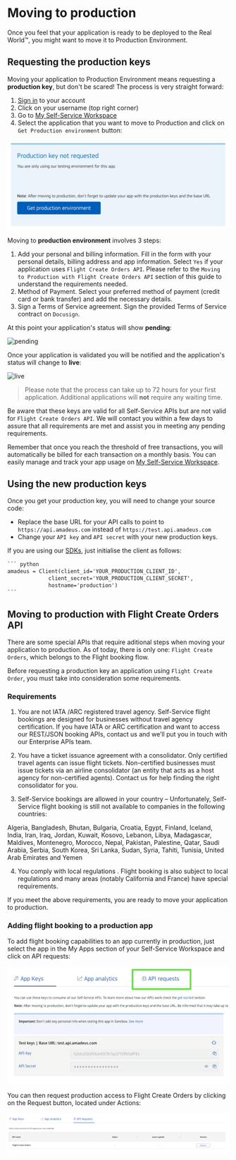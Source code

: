 # Moving to production

Once you feel that your application is ready to be deployed to the Real World™,
you might want to move it to Production Environment.

## Requesting the production keys

Moving your application to Production Environment means requesting a
**production key**, but don't be scared! The process is very straight forward:

1. [Sign in](https://developers.amadeus.com/login) to your account
2. Click on your username \(top right corner\)
3. Go to [My Self-Service Workspace](https://developers.amadeus.com/my-apps)
4. Select the application that you want to move to Production and click on `Get Production environment` button:

![request_prod](../images/request_production_key.png)

Moving to **production environment** involves 3 steps:

1. Add your personal and billing information. Fill in the form with your
   personal details, billing address and app information. Select `Yes` if your
   application uses `Flight Create Orders API`. Please refer to the `Moving to
   Production with Flight Create Orders API` section of this guide to
   understand the requirements needed.
2. Method of Payment. Select your preferred method of payment  \(credit card or
   bank transfer\) and add the necessary details.
3. Sign a Terms of Service agreement. Sign the provided Terms of Service
   contract on `Docusign`. 


At this point your application's status will show **pending**:

![pending](../images/app_pending.png)

Once your application is validated you will be notified and the application's
status will change to **live**:

![live](../images/app_live.png)

> Please note that the process can take up to 72 hours for your first application. Additional applications will **not** require any waiting time.

Be aware that these keys are valid for all Self-Service APIs but are not valid
for `Flight Create Orders API`. We will contact you within a few days to assure
that all requirements are met and assist you in meeting any pending
requirements.

Remember that once you reach the threshold of free transactions, you will
automatically be billed for each transaction on a monthly basis. You can
easily manage and track your app usage on [My Self-Service
Workspace](https://developers.amadeus.com/my-apps).

## Using the new production keys

Once you get your production key, you will need to change your source code:

- Replace the base URL for your API calls to point to `https://api.amadeus.com`
instead of `https://test.api.amadeus.com`
- Change your `API key` and `API secret` with your new production keys.

If you are using our [SDKs](https://github.com/amadeus4dev), just initialise the client as follows:

    ``` python
    amadeus = Client(client_id='YOUR_PRODUCTION_CLIENT_ID',
                 client_secret='YOUR_PRODUCTION_CLIENT_SECRET',
                 hostname='production')
    ```

## Moving to production with Flight Create Orders API

There are some special APIs that require aditional steps when moving your
application to production. As of today, there is only one: `Flight Create
Orders`, which belongs to the Flight booking flow.

Before requesting a production key an application using `Flight Create Order`,
you must take into consideration some requirements.

### Requirements

1. You are not IATA /ARC registered travel agency. Self-Service flight
   bookings are designed for businesses without travel agency certification. If
   you have IATA or ARC certification and want to access our REST/JSON booking
   APIs, contact us and we’ll put you in touch with our Enterprise APIs team. 

2. You have a ticket issuance agreement with a consolidator. Only certified
   travel agents can issue flight tickets. Non-certified businesses must issue
   tickets via an airline consolidator (an entity that acts as a host agency
   for non-certified agents). Contact us for help finding the right
   consolidator for you. 

3. Self-Service bookings are allowed in your country – Unfortunately,
   Self-Service flight booking is still not available to companies in the
   following countries: 

Algeria, Bangladesh, Bhutan, Bulgaria, Croatia, Egypt, Finland, Iceland, India,
Iran, Iraq, Jordan, Kuwait, Kosovo, Lebanon, Libya, Madagascar, Maldives,
Montenegro, Morocco, Nepal, Pakistan, Palestine, Qatar, Saudi Arabia, Serbia,
South Korea, Sri Lanka, Sudan, Syria, Tahiti, Tunisia, United Arab Emirates and
Yemen 

4. You comply with local regulations . Flight booking is also subject to local
   regulations and many areas (notably California and France) have special
   requirements.

If you meet the above requirements, you are ready to move your application 
to production.

###  Adding flight booking to a production app

To add flight booking capabilities to an app currently in production, just
select the app in the My Apps section of your Self-Service Workspace and click
on API requests:

![request_prod_booking](../images/api_request.png)

You can then request production access to Flight Create Orders by clicking on
the Request button, located under Actions:

![request_prod_booking_list](../images/api_request_list.png)


